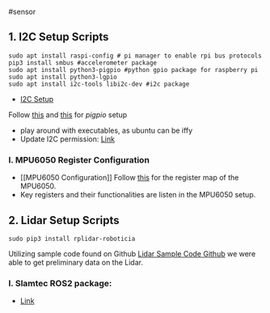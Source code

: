 #sensor 

## 1. I2C Setup Scripts
```shell
sudo apt install raspi-config # pi manager to enable rpi bus protocols
pip3 install smbus #accelerometer package
sudo apt install python3-pigpio #python gpio package for raspberry pi
sudo apt install python3-lgpio
sudo apt install i2c-tools libi2c-dev #i2c package
```

- [I2C Setup](https://askubuntu.com/questions/1273700/enable-spi-and-i2c-on-ubuntu-20-04-raspberry-pi)

Follow [this](https://abyz.me.uk/rpi/pigpio/download.html)  and [this](https://forums.raspberrypi.com/viewtopic.php?t=319761) for *pigpio* setup 
- play around with executables, as ubuntu can be iffy
- Update I2C permission: [Link](https://ask.wingware.com/question/3/i2c-problem-with-remote-raspberry-pi/)

### I. MPU6050 Register Configuration
- [[MPU6050 Configuration]]
Follow [this](https://invensense.tdk.com/wp-content/uploads/2015/02/MPU-6000-Register-Map1.pdf) for the register map of the MPU6050.
- Key registers and their functionalities are listen in the MPU6050 setup.

## 2. Lidar Setup Scripts
```shell
sudo pip3 install rplidar-roboticia
```

Utilizing sample code found on Github [Lidar Sample Code Github](https://github.com/Roboticia/RPLidar) we were able to get preliminary data on the Lidar. 

### I. Slamtec ROS2 package:
- [Link](https://github.com/Slamtec/sllidar_ros2)

